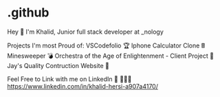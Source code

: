 # .github
Hey 👋
I'm Khalid,
Junior full stack developer 
at _nology 


Projects I'm most Proud of:
VSCodefolio 🏆
Iphone Calculator Clone 🖩
Minesweeper 💣
Orchestra of the Age of Enlightenment - Client Project 💼
Jay's Quality Contruction Website 🔨

Feel Free to Link with me on LinkedIn 🔗 🎉🎉🎉
https://www.linkedin.com/in/khalid-hersi-a907a4170/
